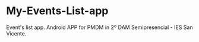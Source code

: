 # My-Events-List-app
Event's list app. Android APP for PMDM in 2º DAM Semipresencial - IES San Vicente.
